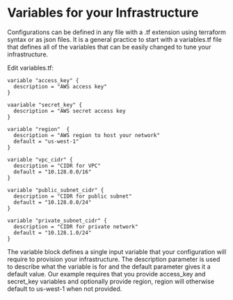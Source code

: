 # Variables for your Infrastructure

Configurations can be defined in any file with a .tf extension using terraform syntax or as json files. It is a general practice to start with a variables.tf file that defines all of the variables that can be easily changed to tune your infrastructure.

Edit variables.tf:
```console
variable "access_key" {
  description = "AWS access key"
}

vaariable "secret_key" {
  description = "AWS secret access key
}

variable "region"  {
  description = "AWS region to host your network"
  default = "us-west-1"
}

variable "vpc_cidr" {
  description = "CIDR for VPC"
  default = "10.128.0.0/16"
}

variable "public_subnet_cidr" {
  description = "CIDR for public subnet"
  default = "10.128.0.0/24"
}

variable "private_subnet_cidr" {
  description = "CIDR for private network"
  default = "10.128.1.0/24"
}
```

The variable block defines a single input variable that your configuration will require to provision your infrastructure. The description parameter is used to describe what the variable is for and the default parameter gives it a default value. Our example requires that you provide access_key and secret_key variables and optionally provide region, region will otherwise default to us-west-1 when not provided.

